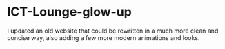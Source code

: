 # ICT-Lounge-glow-up
I updated an old website that could be rewritten in a much more clean and concise way, also adding a few more modern animations and looks.
